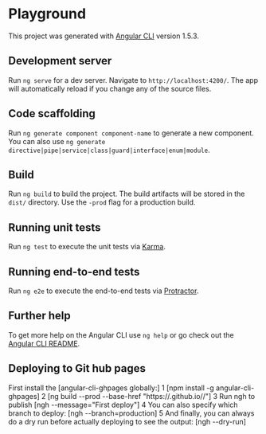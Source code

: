 # Playground

This project was generated with [Angular CLI](https://github.com/angular/angular-cli) version 1.5.3.

## Development server

Run `ng serve` for a dev server. Navigate to `http://localhost:4200/`. The app will automatically reload if you change any of the source files.

## Code scaffolding

Run `ng generate component component-name` to generate a new component. You can also use `ng generate directive|pipe|service|class|guard|interface|enum|module`.

## Build

Run `ng build` to build the project. The build artifacts will be stored in the `dist/` directory. Use the `-prod` flag for a production build.

## Running unit tests

Run `ng test` to execute the unit tests via [Karma](https://karma-runner.github.io).

## Running end-to-end tests

Run `ng e2e` to execute the end-to-end tests via [Protractor](http://www.protractortest.org/).

## Further help

To get more help on the Angular CLI use `ng help` or go check out the [Angular CLI README](https://github.com/angular/angular-cli/blob/master/README.md).

## Deploying to Git hub pages
First install the [angular-cli-ghpages globally:]
1 [npm install -g angular-cli-ghpages]
2 [ng build --prod --base-href "https://<user-name>.github.io/<repo>/"]
3 Run ngh to publish [ngh --message="First deploy"]
4 You can also specify which branch to deploy: [ngh --branch=production]
5 And finally, you can always do a dry run before actually deploying to see the output: [ngh --dry-run]